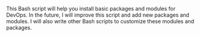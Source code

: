 This Bash script will help you install basic packages and modules for DevOps. In the future, I will improve this script and add new packages and modules. I will also write other Bash scripts to customize these modules and packages.

